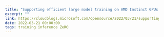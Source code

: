 ```yaml
---
title: "Supporting efficient large model training on AMD Instinct GPUs with DeepSpeed"
excerpt: ""
link: https://cloudblogs.microsoft.com/opensource/2022/03/21/supporting-efficient-large-model-training-on-amd-instinct-gpus-with-deepspeed/
date: 2022-03-21 00:00:00
tags: training inference ZeRO
---
```

